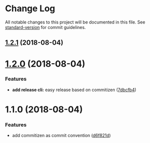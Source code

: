 # Change Log

All notable changes to this project will be documented in this file. See [standard-version](https://github.com/conventional-changelog/standard-version) for commit guidelines.

<a name="1.2.1"></a>
## [1.2.1](https://github.com/coderplanets/coderplanets_server/compare/v1.2.0...v1.2.1) (2018-08-04)



<a name="1.2.0"></a>
# [1.2.0](https://github.com/coderplanets/coderplanets_server/compare/v1.1.0...v1.2.0) (2018-08-04)


### Features

* **add release cli:** easy release based on commitizen ([7dbcfb4](https://github.com/coderplanets/coderplanets_server/commit/7dbcfb4))



<a name="1.1.0"></a>
# 1.1.0 (2018-08-04)


### Features

* add commitizen as commit convention ([d6f821d](https://github.com/coderplanets/coderplanets_server/commit/d6f821d))
